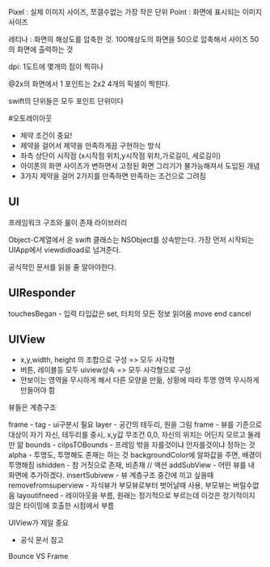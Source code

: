 Pixel : 실제 이미지 사이즈, 쪼갤수없는 가장 작은 단위
Point : 화면에 표시되는 이미지 사이즈

레티나 : 화면의 해상도를 압축한 것.
100해상도의 화면을 50으로 압축해서 사이즈 50의 화면에 출력하는 것

dpi: 1도트에 몇개의 점이 찍히나

@2x의 화면에서 1 포인트는 2x2 4개의 픽셀이 찍힌다.

swift의 단위들은 모두 포인트 단위이다

#오토레이아웃
- 제약 조건이 중요!
- 제약을 걸어서 제약을 만족하게끔 구현하는 방식
- 좌측 상단이 시작점
(x시작점 위치,y시작점 위치,가로길이, 세로길이)
- 아이폰의 화면 사이즈가 변하면서 고정된 화면 그리기가 불가능해져서 도입된 개념
- 3가지 제약을 걸어 2가지를 만족하면 만족하는 조건으로 그려짐

## UI
프레임워크 구조와 룰이 존재
라이브러리 

Object-C계열에서 온 swift 클래스는
NSObject를 상속받는다.
가장 먼저 시작되는 UIApp에서 viewdidload로 넘겨준다. 

공식적인 문서를 읽을 줄 알아야한다.

## UIResponder
touchesBegan - 입력 타입값은 set<uitouch>, 터치의 모든 정보 읽어옴
move
end
cancel

## UIView
- x,y,width, height 의 조합으로 구성 => 모두 사각형
- 버튼, 레이블등 모두 uiview상속 => 모두 사각형으로 구성
- 안보이는 영역을 무시하게 해서 다른 모양을 만듦, 상황에 따라 투명 영역 무시하게 만들어야 함

뷰들은 계층구조

frame - 
tag - ui구분시 필요
layer - 공간의 테두리, 원을 그림
frame - 뷰를 기준으로 대상이 자기 자신, 테두리를 중시, x,y값 무조건 0,0, 자신의 위치는 어딘지 모르고 둘레만 앎
bounds - 
cilpsTOBounds - 프레임 밖을 자를것이냐 안자를것이냐 정하는 것
alpha - 투명도, 투명해도 존재는 하는 것
backgroundColor에 알파값을 주면, 배경이 투명해짐
ishidden - 참 거짓으로 존재, 비존재
// 액션
addSubView - 어떤 뷰를 내 화면에 추가하겠다.
insertSubivew - 뷰 계층구조 중간에 끼고 싶을때
removefromsuperview - 자식뷰가 부모뷰로부터 벗어날때 사용, 부모뷰는 버릴수없음
layoutifneed - 레이아웃을 부름, 원래는 정기적으로 부르는데 이것은 정기적이지 않은 타이밍에 호출한 시점에서 부름

UIView가 제일 중요
- 공식 문서 참고

Bounce VS Frame
